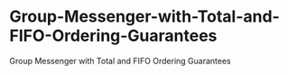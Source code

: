 # Group-Messenger-with-Total-and-FIFO-Ordering-Guarantees
Group Messenger with Total and FIFO Ordering Guarantees
